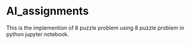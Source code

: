 # AI_assignments
This is the implemention of 8 puzzle problem using 8 puzzle problem in python jupyter notebook.
